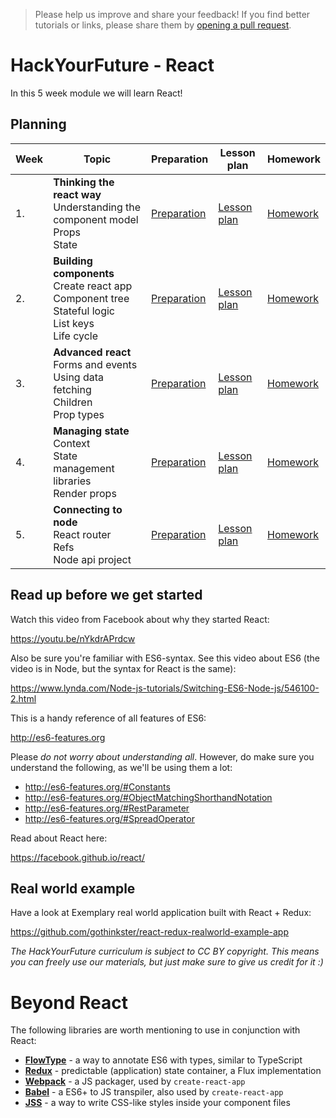 > Please help us improve and share your feedback! If you find better tutorials
or links, please share them by [opening a pull request](https://github.com/HackYourFuture/React/pulls).

# HackYourFuture - React

In this 5 week module we will learn React!

## Planning
| Week | Topic | Preparation | Lesson plan | Homework |
| ---- | ----- | ---- | -------- | -------- |
| 1. | **Thinking the react way** <br> Understanding the component model <br> Props <br> State | [Preparation](week1/preparation.md) | [Lesson plan](week1/lesson-plan.md) | [Homework](week1/homework.md)
| 2. | **Building components** <br> Create react app <br> Component tree <br> Stateful logic <br> List keys <br> Life cycle | [Preparation](week2/preparation.md) | [Lesson plan](week2/lesson-plan.md) | [Homework](week2/homework.md)
| 3. | **Advanced react** <br> Forms and events <br> Using data fetching <br> Children <br> Prop types | [Preparation](week3/preparation.md) | [Lesson plan](week3/lesson-plan.md) | [Homework](week3/homework.md)
| 4. | **Managing state** <br> Context <br> State management libraries <br> Render props | [Preparation](week4/preparation.md) | [Lesson plan](week4/lesson-plan.md) | [Homework](week4/homework.md)
| 5. | **Connecting to node** <br> React router <br> Refs <br> Node api project | [Preparation](week5/preparation.md) | [Lesson plan](week5/lesson-plan.md) | [Homework](week5/homework.md)


## Read up before we get started

Watch this video from Facebook about why they started React:

https://youtu.be/nYkdrAPrdcw

Also be sure you're familiar with ES6-syntax. See this video about ES6 (the video is in Node, but the syntax for React is the same):

https://www.lynda.com/Node-js-tutorials/Switching-ES6-Node-js/546100-2.html

This is a handy reference of all features of ES6:

http://es6-features.org

Please *do not worry about understanding all*. However, do make sure you understand the following, as we'll be using them a lot:

- http://es6-features.org/#Constants
- http://es6-features.org/#ObjectMatchingShorthandNotation
- http://es6-features.org/#RestParameter
- http://es6-features.org/#SpreadOperator

Read about React here:

https://facebook.github.io/react/


## Real world example

Have a look at Exemplary real world application built with React + Redux:

https://github.com/gothinkster/react-redux-realworld-example-app

*The HackYourFuture curriculum is subject to CC BY copyright. This means you can freely use our materials, but just make sure to give us credit for it :)*

# Beyond React

The following libraries are worth mentioning to use in conjunction with React:

- **[FlowType](https://flowtype.org)** - a way to annotate ES6 with types, similar to TypeScript
- **[Redux](https://flowtype.org)** - predictable (application) state container, a Flux implementation
- **[Webpack](https://webpack.js.org)** - a JS packager, used by `create-react-app`
- **[Babel](https://babeljs.io)** - a ES6+ to JS transpiler, also used by `create-react-app`
- **[JSS](https://github.com/cssinjs/jss)** - a way to write CSS-like styles inside your component files

